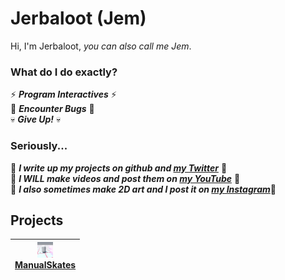 # Jerbaloot (Jem)
Hi, I'm Jerbaloot, *you can also call me Jem*. 

### **What do I do exactly?**

   ⚡ ***Program Interactives*** ⚡<br>
   🤔 ***Encounter Bugs*** 🤔<br>
   💀 ***Give Up!*** 💀 <br>

<!--
1. Trying out programming ideas and then figuring out why they're actually not very good ideas. 
2. Write up my conclusions so check out the Read-Mes for the repositories if you want to see my thoughts and conclusions.
-->

### Seriously...

💬 ***I write up my projects on github and <a href="https://twitter.com/Jerbaloot">my Twitter***</a> 💬<br>
🎥 ***I WILL make videos and post them on <a href="https://youtube.com/@Jerbaloot">my YouTube***</a> 🎥<br>
🎨 ***I also sometimes make 2D art and I post it on <a href="https://instagram.com/Jerbaloot">my Instagram***</a>🎨

## Projects

<!--
### Godot
-->
| <a href="https://github.com/Jerbaloot/ManualSkates"><img style="max-width: 25px;" src="https://github.com/Jerbaloot/ManualSkates/blob/main/icon_small.png"><br>ManualSkates</a> |
| -------- |

<!--
**Jerbaloot/Jerbaloot** is a ✨ _special_ ✨ repository because its `README.md` (this file) appears on your GitHub profile.

Here are some ideas to get you started:

- 🔭 I’m currently working on ...
- 🌱 I’m currently learning ...
- 👯 I’m looking to collaborate on ...
- 🤔 I’m looking for help with ...
- 💬 Ask me about ...
- 📫 How to reach me: ...
- 😄 Pronouns: ...
- ⚡ Fun fact: ...
-->
#
